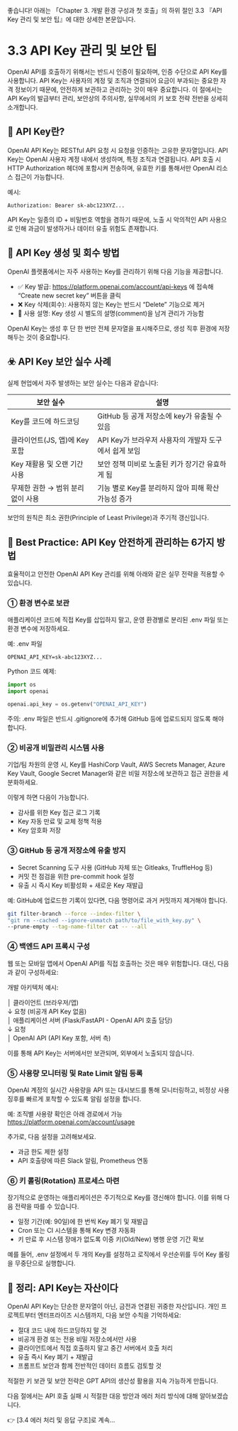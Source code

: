 좋습니다! 아래는 「Chapter 3. 개발 환경 구성과 첫 호출」의 하위 절인 3.3 『API Key 관리 및 보안 팁』에 대한 상세한 본문입니다.



# 3.3 API Key 관리 및 보안 팁

OpenAI API를 호출하기 위해서는 반드시 인증이 필요하며, 인증 수단으로 API Key를 사용합니다. API Key는 사용자의 계정 및 조직과 연결되어 요금이 부과되는 중요한 자격 정보이기 때문에, 안전하게 보관하고 관리하는 것이 매우 중요합니다. 이 절에서는 API Key의 발급부터 관리, 보안상의 주의사항, 실무에서의 키 보호 전략 전반을 상세히 소개합니다.

## 🔑 API Key란?

OpenAI API Key는 RESTful API 요청 시 요청을 인증하는 고유한 문자열입니다. API Key는 OpenAI 사용자 계정 내에서 생성하며, 특정 조직과 연결됩니다. API 호출 시 HTTP Authorization 헤더에 포함시켜 전송하며, 유효한 키를 통해서만 OpenAI 리소스 접근이 가능합니다.

예시:

```http
Authorization: Bearer sk-abc123XYZ...
```

API Key는 일종의 ID + 비밀번호 역할을 겸하기 때문에, 노출 시 악의적인 API 사용으로 인해 과금이 발생하거나 데이터 유출 위험도 존재합니다.

## 🚧 API Key 생성 및 회수 방법

OpenAI 플랫폼에서는 자주 사용하는 Key를 관리하기 위해 다음 기능을 제공합니다.

- ✅ Key 발급: https://platform.openai.com/account/api-keys 에 접속해 “Create new secret key” 버튼을 클릭
- ❌ Key 삭제(회수): 사용하지 않는 Key는 반드시 “Delete” 기능으로 제거
- 📝 사용 설명: Key 생성 시 별도의 설명(comment)을 남겨 관리가 가능함

OpenAI Key는 생성 후 단 한 번만 전체 문자열을 표시해주므로, 생성 직후 환경에 저장해두는 것이 중요합니다.

## ☣️ API Key 보안 실수 사례

실제 현업에서 자주 발생하는 보안 실수는 다음과 같습니다:

| 보안 실수 | 설명 |
|-----------|------|
| Key를 코드에 하드코딩 | GitHub 등 공개 저장소에 key가 유출될 수 있음 |
| 클라이언트(JS, 앱)에 Key 포함 | API Key가 브라우저 사용자의 개발자 도구에서 쉽게 보임 |
| Key 재활용 및 오랜 기간 사용 | 보안 정책 미비로 노출된 키가 장기간 유효하게 됨 |
| 무제한 권한 → 범위 분리 없이 사용 | 기능 별로 Key를 분리하지 않아 피해 확산 가능성 증가 |

보안의 원칙은 최소 권한(Principle of Least Privilege)과 주기적 갱신입니다.

## 🧪 Best Practice: API Key 안전하게 관리하는 6가지 방법

효율적이고 안전한 OpenAI API Key 관리를 위해 아래와 같은 실무 전략을 적용할 수 있습니다.

### ① 환경 변수로 보관
애플리케이션 코드에 직접 Key를 삽입하지 말고, 운영 환경별로 분리된 .env 파일 또는 환경 변수에 저장하세요.

예: .env 파일

```env
OPENAI_API_KEY=sk-abc123XYZ...
```

Python 코드 예제:

```python
import os
import openai

openai.api_key = os.getenv("OPENAI_API_KEY")
```

주의: .env 파일은 반드시 .gitignore에 추가해 GitHub 등에 업로드되지 않도록 해야 합니다.

### ② 비공개 비밀관리 시스템 사용

기업/팀 차원의 운영 시, Key를 HashiCorp Vault, AWS Secrets Manager, Azure Key Vault, Google Secret Manager와 같은 비밀 저장소에 보관하고 접근 권한을 세분화하세요.

이렇게 하면 다음이 가능합니다.

- 감사를 위한 Key 접근 로그 기록
- Key 자동 만료 및 교체 정책 적용
- Key 암호화 저장

### ③ GitHub 등 공개 저장소에 유출 방지

- Secret Scanning 도구 사용 (GitHub 자체 또는 Gitleaks, TruffleHog 등)
- 커밋 전 점검을 위한 pre-commit hook 설정
- 유출 시 즉시 Key 비활성화 + 새로운 Key 재발급

예: GitHub에 업로드한 기록이 있다면, 다음 명령어로 과거 커밋까지 제거해야 합니다.

```bash
git filter-branch --force --index-filter \
"git rm --cached --ignore-unmatch path/to/file_with_key.py" \
--prune-empty --tag-name-filter cat -- --all
```

### ④ 백엔드 API 프록시 구성

웹 또는 모바일 앱에서 OpenAI API를 직접 호출하는 것은 매우 위험합니다. 대신, 다음과 같이 구성하세요:

개발 아키텍처 예시:

│ 클라이언트 (브라우저/앱)  
↓ 요청 (비공개 API Key 없음)  
│ 애플리케이션 서버 (Flask/FastAPI - OpenAI API 호출 담당)  
↓ 요청  
│ OpenAI API (API Key 포함, 서버 측)  

이를 통해 API Key는 서버에서만 보관되며, 외부에서 노출되지 않습니다.

### ⑤ 사용량 모니터링 및 Rate Limit 알림 등록

OpenAI 계정의 실시간 사용량을 API 또는 대시보드를 통해 모니터링하고, 비정상 사용 징후를 빠르게 포착할 수 있도록 알림 설정을 합니다.

예: 조직별 사용량 확인은 아래 경로에서 가능  
https://platform.openai.com/account/usage

추가로, 다음 설정을 고려해보세요.

- 과금 한도 제한 설정
- API 호출량에 따른 Slack 알림, Prometheus 연동

### ⑥ 키 롤링(Rotation) 프로세스 마련

장기적으로 운영하는 애플리케이션은 주기적으로 Key를 갱신해야 합니다. 이를 위해 다음 전략을 따를 수 있습니다.

- 일정 기간(예: 90일)에 한 번씩 Key 폐기 및 재발급
- Cron 또는 CI 시스템을 통해 Key 변경 자동화
- 키 만료 후 시스템 장애가 없도록 이중 키(Old/New) 병행 운영 기간 확보

예를 들어, .env 설정에서 두 개의 Key를 설정하고 로직에서 우선순위를 두어 Key 롤링을 무중단으로 실행합니다.



## 🔐 정리: API Key는 자산이다

OpenAI API Key는 단순한 문자열이 아닌, 금전과 연결된 귀중한 자산입니다. 개인 프로젝트부터 엔터프라이즈 시스템까지, 다음 보안 수칙을 기억하세요:

- 절대 코드 내에 하드코딩하지 말 것
- 비공개 환경 또는 전용 비밀 저장소에서만 사용
- 클라이언트에서 직접 호출하지 말고 중간 서버에서 호출 처리
- 유출 즉시 Key 폐기 + 재발급
- 프롬프트 보안과 함께 전반적인 데이터 흐름도 검토할 것

적절한 키 보관 및 보안 전략은 GPT API의 생산성 활용을 지속 가능하게 만듭니다.

다음 절에서는 API 호출 실패 시 적절한 대응 방안과 에러 처리 방식에 대해 알아보겠습니다.

👉 [3.4 에러 처리 및 응답 구조]로 계속…